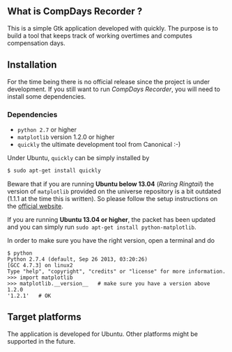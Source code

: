 ## What is CompDays Recorder ?

This is a simple Gtk application developed with quickly. The purpose is to build a tool that keeps track of working overtimes and computes compensation days.

## Installation
For the time being there is no official release since the project is under development. If you still want to run *CompDays Recorder*, you will need to install some dependencies.

### Dependencies
- ```python 2.7``` or higher
- ```matplotlib``` version 1.2.0 or higher
- ```quickly``` the ultimate development tool from Canonical :-)

Under Ubuntu, ```quickly``` can be simply installed by

```bash
$ sudo apt-get install quickly
```

Beware that if you are running **Ubuntu below 13.04** (*Raring Ringtail*) the version of ```matplotlib``` provided on the universe repository is a bit outdated (1.1.1 at the time this is written). So please follow the setup instructions on the [official website](http://matplotlib.org/users/installing.html#installing-from-source).

If you are running **Ubuntu 13.04 or higher**, the packet has been updated and you can simply run ```sudo apt-get install python-matplotlib```.

In order to make sure you have the right version, open a terminal and do

```
$ python
Python 2.7.4 (default, Sep 26 2013, 03:20:26) 
[GCC 4.7.3] on linux2
Type "help", "copyright", "credits" or "license" for more information.
>>> import matplotlib
>>> matplotlib.__version__   # make sure you have a version above 1.2.0
'1.2.1'   # OK
```


## Target platforms

The application is developed for Ubuntu. Other platforms might be supported in the future.
